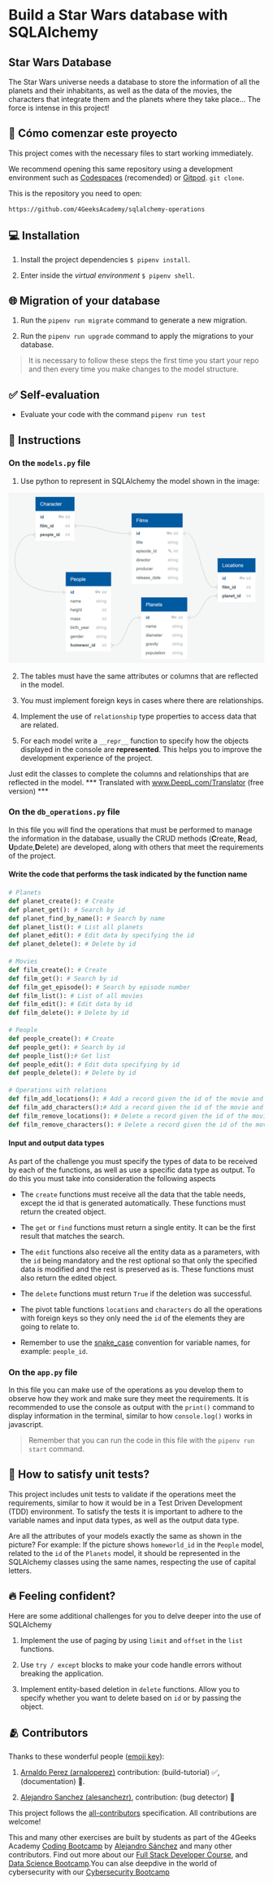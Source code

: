 <!--hide-->
# Build a Star Wars database with SQLAlchemy
<!--endhide-->

## Star Wars Database
The Star Wars universe needs a database to store the information of all the planets and their inhabitants, as well as the data of the movies, the characters that integrate them and the planets where they take place... The force is intense in this project!

## 🌱 Cómo comenzar este proyecto

This project comes with the necessary files to start working immediately.

We recommend opening this same repository using a development environment such as [Codespaces](https://4geeks.com/lesson/what-is-github-codespaces) (recomended) or [Gitpod](https://4geeks.com/lesson/how-to-use-gitpod).  `git clone`.

This is the repository you need to open:

```txt
https://github.com/4GeeksAcademy/sqlalchemy-operations
```

## 💻 Installation

1. Install the project dependencies `$ pipenv install`.

2. Enter inside the *virtual environment* `$ pipenv shell`.

## 🌐 Migration of your database

1. Run the `pipenv run migrate` command to generate a new migration.

2. Run the `pipenv run upgrade` command to apply the migrations to your database.

> It is necessary to follow these steps the first time you start your repo and then every time you make changes to the model structure.

## ✅ Self-evaluation

+ Evaluate your code with the command `pipenv run test`

## 📝 Instructions

### On the `models.py` file

1. Use python to represent in SQLAlchemy the model shown in the image:

![Star Wars database model](https://raw.githubusercontent.com/4GeeksAcademy/sqlalchemy-operations/master/docs/assets/model.png)

2. The tables must have the same attributes or columns that are reflected in the model.

3. You must implement foreign keys in cases where there are relationships.

4. Implement the use of `relationship` type properties to access data that are related.

5. For each model write a `__repr__` function to specify how the objects displayed in the console are **represented**. This helps you to improve the development experience of the project.

Just edit the classes to complete the columns and relationships that are reflected in the model.
*** Translated with www.DeepL.com/Translator (free version) ***



### On the `db_operations.py` file

In this file you will find the operations that must be performed to manage the information in the database, usually the CRUD methods (**C**reate, **R**ead, **U**pdate,**D**elete) are developed, along with others that meet the requirements of the project.

#### Write the code that performs the task indicated by the function name

```python
# Planets
def planet_create(): # Create
def planet_get(): # Search by id
def planet_find_by_name(): # Search by name
def planet_list(): # List all planets
def planet_edit(): # Edit data by specifying the id
def planet_delete(): # Delete by id

# Movies
def film_create(): # Create
def film_get(): # Search by id
def film_get_episode(): # Search by episode number
def film_list(): # List of all movies
def film_edit(): # Edit data by id
def film_delete(): # Delete by id

# People
def people_create(): # Create
def people_get(): # Search by id
def people_list():# Get list
def people_edit(): # Edit data specifying by id
def people_delete(): # Delete by id

# Operations with relations
def film_add_locations(): # Add a record given the id of the movie and the id of the planet
def film_add_characters():# Add a record given the id of the movie and the id of the person
def film_remove_locations(): # Delete a record given the id of the movie and the id of the planet
def film_remove_characters(): # Delete a record given the id of the movie and the id of the person
```

#### Input and output data types

As part of the challenge you must specify the types of data to be received by each of the functions, as well as use a specific data type as output. To do this you must take into consideration the following aspects

- The `create` functions must receive all the data that the table needs, except the id that is generated automatically. These functions must return the created object.

- The `get` or `find` functions must return a single entity. It can be the first result that matches the search.

- The `edit` functions also receive all the entity data as a parameters, with the `id` being mandatory and the rest optional so that only the specified data is modified and the rest is preserved as is. These functions must also return the edited object.

- The `delete` functions must return `True` if the deletion was successful.

- The pivot table functions `locations` and `characters` do all the operations with foreign keys so they only need the `id` of the elements they are going to relate to.
- Remember to use the [snake_case](https://wikipedia.org/wiki/Snake_case) convention for variable names, for example: `people_id`.

### On the `app.py` file

In this file you can make use of the operations as you develop them to observe how they work and make sure they meet the requirements. It is recommended to use the console as output with the `print()` command to display information in the terminal, similar to how `console.log()` works in javascript.

> Remember that you can run the code in this file with the `pipenv run start` command.


## 🧪 How to satisfy unit tests?

This project includes unit tests to validate if the operations meet the requirements, similar to how it would be in a Test Driven Development (TDD) environment. To satisfy the tests it is important to adhere to the variable names and input data types, as well as the output data type.

Are all the attributes of your models exactly the same as shown in the picture? For example: If the picture shows `homeworld_id` in the `People` model, related to the `id` of the `Planets` model, it should be represented in the SQLAlchemy classes using the same names, respecting the use of capital letters.

## 🔥 Feeling confident?

Here are some additional challenges for you to delve deeper into the use of SQLAlchemy

1. Implement the use of paging by using `limit` and `offset` in the `list` functions.

2. Use `try / except` blocks to make your code handle errors without breaking the application.

3. Implement entity-based deletion in `delete` functions. Allow you to specify whether you want to delete based on `id` or by passing the object.

<!-- hide -->

## 🫂 Contributors

Thanks to these wonderful people ([emoji key](https://github.com/kentcdodds/all-contributors#emoji-key)):

1. [Arnaldo Perez (arnaloperez)](https://github.com/arnaloperez) contribution: (build-tutorial) ✅, (documentation) 📖.
  
2. [Alejandro Sanchez (alesanchezr)](https://github.com/alesanchezr),  contribution: (bug detector) 🐛


This project follows the [all-contributors](https://github.com/kentcdodds/all-contributors) specification. All contributions are welcome!

This and many other exercises are built by students as part of the 4Geeks Academy [Coding Bootcamp](https://4geeksacademy.com/us/coding-bootcamp) by [Alejandro Sánchez](https://twitter.com/alesanchezr) and many other contributors. Find out more about our [Full Stack Developer Course](https://4geeksacademy.com/us/coding-bootcamps/part-time-full-stack-developer), and  [Data Science Bootcamp](https://4geeksacademy.com/us/coding-bootcamps/datascience-machine-learning).You can alse deepdive in the world of cybersecurity with our [Cybersecurity Bootcamp](https://4geeksacademy.com/us/coding-bootcamps/cybersecurity)
<!-- endhide -->
